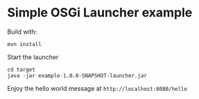 # Simple OSGi Launcher example

Build with:

    mvn install

Start the launcher

    cd target
    java -jar example-1.0.0-SNAPSHOT-launcher.jar

Enjoy the hello world message at `http://localhost:8080/hello`